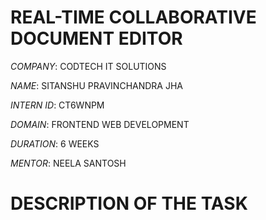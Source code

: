 #  REAL-TIME  COLLABORATIVE  DOCUMENT  EDITOR

*COMPANY*: CODTECH IT SOLUTIONS

*NAME*: SITANSHU PRAVINCHANDRA JHA

*INTERN ID*: CT6WNPM

*DOMAIN*: FRONTEND WEB DEVELOPMENT

*DURATION*: 6 WEEKS

*MENTOR*: NEELA SANTOSH

# DESCRIPTION OF THE TASK
 

